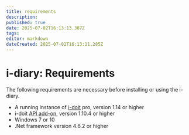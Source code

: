 ```yaml
---
title: requirements
description: 
published: true
date: 2025-07-02T16:13:13.387Z
tags: 
editor: markdown
dateCreated: 2025-07-02T16:13:11.285Z
---
```


# i-diary: Requirements

The following requirements are necessary before installing or using the i-diary.

*   A running instance of [i-doit](https://www.i-doit.com/) pro, version 1.14 or higher
*   i-doit [API add-on](https://www.i-doit.com/en/i-doit/add-ons/api-add-on/), version 1.10.4 or higher
*   Windows 7 or 10
*   .Net framework version 4.6.2 or higher
